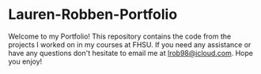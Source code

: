 # Lauren-Robben-Portfolio
Welcome to my Portfolio! This repository contains the code from the projects I worked on in my courses at FHSU. If you need any assistance or have any questions don't hesitate to email me at lrob98@icloud.com. Hope you enjoy!
